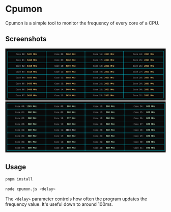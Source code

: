 # Cpumon

Cpumon is a simple tool to monitor the frequency of every core of a CPU.

## Screenshots

![Screenshot 1](./screenshot-1.png)
![Screenshot 2](./screenshot-2.png)

## Usage

```sh
pnpm install
```
```sh
node cpumon.js <delay>
```

The `<delay>` parameter controls how often the program updates the frequency value.
It's useful down to around 100ms.

